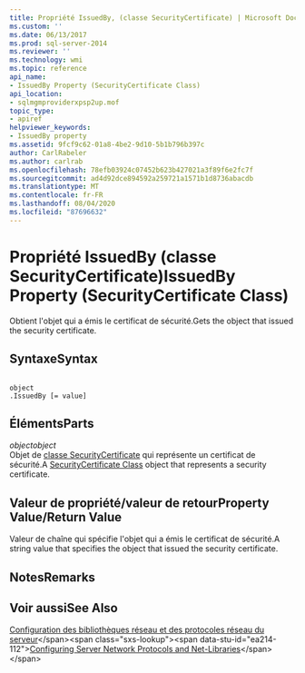 ```yaml
---
title: Propriété IssuedBy, (classe SecurityCertificate) | Microsoft Docs
ms.custom: ''
ms.date: 06/13/2017
ms.prod: sql-server-2014
ms.reviewer: ''
ms.technology: wmi
ms.topic: reference
api_name:
- IssuedBy Property (SecurityCertificate Class)
api_location:
- sqlmgmproviderxpsp2up.mof
topic_type:
- apiref
helpviewer_keywords:
- IssuedBy property
ms.assetid: 9fcf9c62-01a8-4be2-9d10-5b1b796b397c
author: CarlRabeler
ms.author: carlrab
ms.openlocfilehash: 78efb03924c07452b623b427021a3f89f6e2fc7f
ms.sourcegitcommit: ad4d92dce894592a259721a1571b1d8736abacdb
ms.translationtype: MT
ms.contentlocale: fr-FR
ms.lasthandoff: 08/04/2020
ms.locfileid: "87696632"
---
```

# <a name="issuedby-property-securitycertificate-class"></a><span data-ttu-id="ea214-102">Propriété IssuedBy (classe SecurityCertificate)</span><span class="sxs-lookup"><span data-stu-id="ea214-102">IssuedBy Property (SecurityCertificate Class)</span></span>
  <span data-ttu-id="ea214-103">Obtient l'objet qui a émis le certificat de sécurité.</span><span class="sxs-lookup"><span data-stu-id="ea214-103">Gets the object that issued the security certificate.</span></span>  
  
## <a name="syntax"></a><span data-ttu-id="ea214-104">Syntaxe</span><span class="sxs-lookup"><span data-stu-id="ea214-104">Syntax</span></span>  
  
```  
  
object  
.IssuedBy [= value]  
```  
  
## <a name="parts"></a><span data-ttu-id="ea214-105">Éléments</span><span class="sxs-lookup"><span data-stu-id="ea214-105">Parts</span></span>  
 <span data-ttu-id="ea214-106">*object*</span><span class="sxs-lookup"><span data-stu-id="ea214-106">*object*</span></span>  
 <span data-ttu-id="ea214-107">Objet de [classe SecurityCertificate](securitycertificate-class.md) qui représente un certificat de sécurité.</span><span class="sxs-lookup"><span data-stu-id="ea214-107">A [SecurityCertificate Class](securitycertificate-class.md) object that represents a security certificate.</span></span>  
  
## <a name="property-valuereturn-value"></a><span data-ttu-id="ea214-108">Valeur de propriété/valeur de retour</span><span class="sxs-lookup"><span data-stu-id="ea214-108">Property Value/Return Value</span></span>  
 <span data-ttu-id="ea214-109">Valeur de chaîne qui spécifie l'objet qui a émis le certificat de sécurité.</span><span class="sxs-lookup"><span data-stu-id="ea214-109">A string value that specifies the object that issued the security certificate.</span></span>  
  
## <a name="remarks"></a><span data-ttu-id="ea214-110">Notes</span><span class="sxs-lookup"><span data-stu-id="ea214-110">Remarks</span></span>  
  
## <a name="see-also"></a><span data-ttu-id="ea214-111">Voir aussi</span><span class="sxs-lookup"><span data-stu-id="ea214-111">See Also</span></span>  
 <span data-ttu-id="ea214-112">[Configuration des bibliothèques réseau et des protocoles réseau du serveur](https://msdn.microsoft.com/library/ms177485\(v=sql.100\).aspx)</span><span class="sxs-lookup"><span data-stu-id="ea214-112">[Configuring Server Network Protocols and Net-Libraries](https://msdn.microsoft.com/library/ms177485\(v=sql.100\).aspx)</span></span>  
  
  
